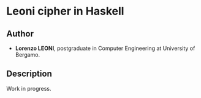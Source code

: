 # Leoni cipher in Haskell

## Author ##
+ **Lorenzo LEONI**, postgraduate in Computer Engineering at University of Bergamo.

## Description ##
Work in progress.